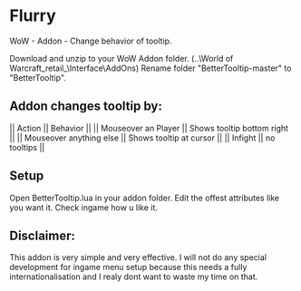 # Flurry
WoW - Addon - Change behavior of tooltip.

Download and unzip to your WoW Addon folder. (..\World of Warcraft\_retail_\Interface\AddOns)
Rename folder "BetterTooltip-master" to "BetterTooltip".

## Addon changes tooltip by:
|| Action || Behavior || 
|| Mouseover an Player || Shows tooltip bottom right ||
|| Mouseover anything else || Shows tooltip at cursor ||
|| Infight || no tooltips ||

## Setup
Open BetterTooltip.lua in your addon folder.
Edit the offest attributes like you want it.
Check ingame how u like it.

## Disclaimer:

This addon is very simple and very effective.
I will not do any special development for ingame menu setup because this needs a fully internationalisation
and I realy dont want to waste my time on that.

